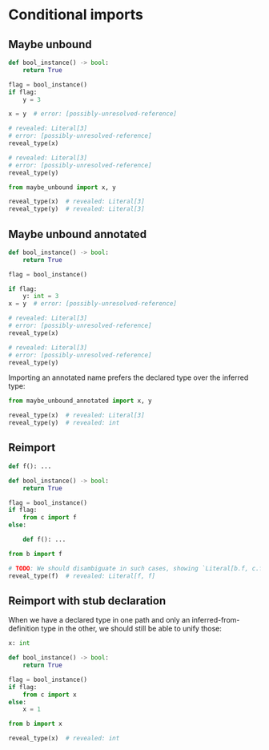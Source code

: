 # Conditional imports

## Maybe unbound

```py path=maybe_unbound.py
def bool_instance() -> bool:
    return True

flag = bool_instance()
if flag:
    y = 3

x = y  # error: [possibly-unresolved-reference]

# revealed: Literal[3]
# error: [possibly-unresolved-reference]
reveal_type(x)

# revealed: Literal[3]
# error: [possibly-unresolved-reference]
reveal_type(y)
```

```py
from maybe_unbound import x, y

reveal_type(x)  # revealed: Literal[3]
reveal_type(y)  # revealed: Literal[3]
```

## Maybe unbound annotated

```py path=maybe_unbound_annotated.py
def bool_instance() -> bool:
    return True

flag = bool_instance()

if flag:
    y: int = 3
x = y  # error: [possibly-unresolved-reference]

# revealed: Literal[3]
# error: [possibly-unresolved-reference]
reveal_type(x)

# revealed: Literal[3]
# error: [possibly-unresolved-reference]
reveal_type(y)
```

Importing an annotated name prefers the declared type over the inferred type:

```py
from maybe_unbound_annotated import x, y

reveal_type(x)  # revealed: Literal[3]
reveal_type(y)  # revealed: int
```

## Reimport

```py path=c.py
def f(): ...
```

```py path=b.py
def bool_instance() -> bool:
    return True

flag = bool_instance()
if flag:
    from c import f
else:

    def f(): ...
```

```py
from b import f

# TODO: We should disambiguate in such cases, showing `Literal[b.f, c.f]`.
reveal_type(f)  # revealed: Literal[f, f]
```

## Reimport with stub declaration

When we have a declared type in one path and only an inferred-from-definition type in the other, we
should still be able to unify those:

```py path=c.pyi
x: int
```

```py path=b.py
def bool_instance() -> bool:
    return True

flag = bool_instance()
if flag:
    from c import x
else:
    x = 1
```

```py
from b import x

reveal_type(x)  # revealed: int
```
